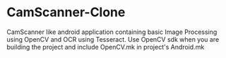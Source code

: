 # CamScanner-Clone
CamScanner like android application containing basic Image Processing using OpenCV and OCR using Tesseract. Use OpenCV sdk when you are building the project and include OpenCV.mk in project's Android.mk
